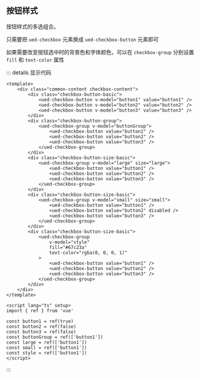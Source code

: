 ## 按钮样式

按钮样式的多选组合。

只需要把 `ued-checkbox` 元素换成 `ued-checkbox-button` 元素即可

如果需要改变按钮选中时的背景色和字体颜色，可以在 `checkbox-group` 分别设置 `fill` 和 `text-color` 属性

<div class="common-content checkbox-content">
  <div class="checkbox-button-basic">
    <ued-checkbox-button v-model="button1" value="button1" />
    <ued-checkbox-button v-model="button2" value="button2" />
    <ued-checkbox-button v-model="button3" value="button3" />
  </div>
  <div class="checkbox-button-group">
    <ued-checkbox-group v-model="buttonGroup">
      <ued-checkbox-button value="button1" />
      <ued-checkbox-button value="button2" />
      <ued-checkbox-button value="button3" />
    </ued-checkbox-group>
  </div>
  <div class="checkbox-button-size-basic">
    <ued-checkbox-group v-model="large" size="large">
      <ued-checkbox-button value="button1" />
      <ued-checkbox-button value="button2" />
      <ued-checkbox-button value="button3" />
    </ued-checkbox-group>
  </div>
  <div class="checkbox-button-size-basic">
    <ued-checkbox-group v-model="small" size="small">
      <ued-checkbox-button value="button1" />
      <ued-checkbox-button value="button2" disabled />
      <ued-checkbox-button value="button3" />
    </ued-checkbox-group>
  </div>
  <div class="checkbox-button-size-basic">
    <ued-checkbox-group
      v-model="style"
      fill="#67c23a"
      text-color="rgba(0, 0, 0, 1)"
    >
      <ued-checkbox-button value="button1" />
      <ued-checkbox-button value="button2" />
      <ued-checkbox-button value="button3" />
    </ued-checkbox-group>
  </div>
</div>

::: details 显示代码

```vue
<template>
	<div class="common-content checkbox-content">
		<div class="checkbox-button-basic">
			<ued-checkbox-button v-model="button1" value="button1" />
			<ued-checkbox-button v-model="button2" value="button2" />
			<ued-checkbox-button v-model="button3" value="button3" />
		</div>
		<div class="checkbox-button-group">
			<ued-checkbox-group v-model="buttonGroup">
				<ued-checkbox-button value="button1" />
				<ued-checkbox-button value="button2" />
				<ued-checkbox-button value="button3" />
			</ued-checkbox-group>
		</div>
		<div class="checkbox-button-size-basic">
			<ued-checkbox-group v-model="large" size="large">
				<ued-checkbox-button value="button1" />
				<ued-checkbox-button value="button2" />
				<ued-checkbox-button value="button3" />
			</ued-checkbox-group>
		</div>
		<div class="checkbox-button-size-basic">
			<ued-checkbox-group v-model="small" size="small">
				<ued-checkbox-button value="button1" />
				<ued-checkbox-button value="button2" disabled />
				<ued-checkbox-button value="button3" />
			</ued-checkbox-group>
		</div>
		<div class="checkbox-button-size-basic">
			<ued-checkbox-group
				v-model="style"
				fill="#67c23a"
				text-color="rgba(0, 0, 0, 1)"
			>
				<ued-checkbox-button value="button1" />
				<ued-checkbox-button value="button2" />
				<ued-checkbox-button value="button3" />
			</ued-checkbox-group>
		</div>
	</div>
</template>

<script lang="ts" setup>
import { ref } from 'vue'

const button1 = ref(true)
const button2 = ref(false)
const button3 = ref(false)
const buttonGroup = ref(['button1'])
const large = ref(['button1'])
const small = ref(['button1'])
const style = ref(['button1'])
</script>
```

:::
